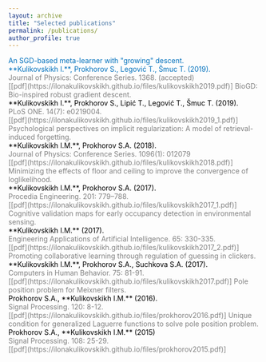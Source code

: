 ```yaml
---
layout: archive
title: "Selected publications"
permalink: /publications/
author_profile: true
---
```

<!---
<span style = "font-size: 80%;">
-->

<span style="color:#0070bc">
An SGD-based meta-learner with "growing" descent.<br/>
**Kulikovskikh I.**, Prokhorov S., Legović T., Šmuc T. (2019). <br/>
<span style="color:gray">
Journal of Physics: Conference Series. 1368. (accepted)<br/>
[[pdf](https://ilonakulikovskikh.github.io/files/kulikovskikh2019.pdf)]

<span style="color:$link-color; ">
BioGD: Bio-inspired robust gradient descent.<br/>
<span style="color:black;">
**Kulikovskikh I.**, Prokhorov S., Lipić T., Legović T., Šmuc T. (2019). <br/>
<span style="color:gray">
PLoS ONE. 14(7): e0219004.<br/>
[[pdf](https://ilonakulikovskikh.github.io/files/kulikovskikh2019_1.pdf)]

<span style="color:$info-color; ">
Psychological perspectives on implicit regularization: A model of retrieval-induced forgetting.<br/>
<span style="color:black;">
**Kulikovskikh I.M.**, Prokhorov S.A. (2018). <br/>
<span style="color:gray">
Journal of Physics: Conference Series. 1096(1): 012079<br/>
[[pdf](https://ilonakulikovskikh.github.io/files/kulikovskikh2018.pdf)]

<span style="color:$info-color; ">
Minimizing the effects of floor and ceiling to improve the convergence of loglikelihood.<br/>
<span style="color:black;">
**Kulikovskikh I.M.**, Prokhorov S.A. (2017). <br/>
<span style="color:gray">
Procedia Engineering. 201: 779–788.<br/>
[[pdf](https://ilonakulikovskikh.github.io/files/kulikovskikh2017_1.pdf)]

<span style="color:$info-color; ">
Cognitive validation maps for early occupancy detection in environmental sensing.<br/>
<span style="color:black;">
**Kulikovskikh I.M.** (2017). <br/>
<span style="color:gray">
Engineering Applications of Artificial Intelligence. 65: 330-335.<br/>
[[pdf](https://ilonakulikovskikh.github.io/files/kulikovskikh2017_2.pdf)]

<span style="color:$info-color; ">
Promoting collaborative learning through regulation of guessing in clickers.<br/>
<span style="color:black;">
**Kulikovskikh I.M.**, Prokhorov S.A., Suchkova S.A. (2017). <br/>
<span style="color:gray">
Computers in Human Behavior. 75: 81-91.<br/>
[[pdf](https://ilonakulikovskikh.github.io/files/kulikovskikh2017.pdf)]

<span style="color:$info-color; ">
Pole position problem for Meixner filters.<br/>
<span style="color:black;">
Prokhorov S.A., **Kulikovskikh I.M.** (2016).<br/>
<span style="color:gray">
Signal Processing. 120: 8-12.<br/>
[[pdf](https://ilonakulikovskikh.github.io/files/prokhorov2016.pdf)]

<span style="color:$info-color; ">
Unique condition for generalized  Laguerre functions to solve pole position problem. <br/>
<span style="color:black;">
Prokhorov S.A., **Kulikovskikh I.M.** (2015) <br/>
<span style="color:gray">
Signal Processing. 108: 25-29. <br/>
[[pdf](https://ilonakulikovskikh.github.io/files/prokhorov2015.pdf)]

